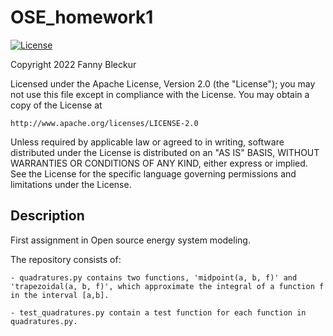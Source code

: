 # OSE_homework1

[![License](https://img.shields.io/badge/License-Apache_2.0-blue.svg)](https://opensource.org/licenses/Apache-2.0)

Copyright 2022 Fanny Bleckur

Licensed under the Apache License, Version 2.0 (the "License");
you may not use this file except in compliance with the License.
You may obtain a copy of the License at

    http://www.apache.org/licenses/LICENSE-2.0

Unless required by applicable law or agreed to in writing, software
distributed under the License is distributed on an "AS IS" BASIS,
WITHOUT WARRANTIES OR CONDITIONS OF ANY KIND, either express or implied.
See the License for the specific language governing permissions and
limitations under the License.


## Description

First assignment in Open source energy system modeling.

The repository consists of:

    - quadratures.py contains two functions, 'midpoint(a, b, f)' and 'trapezoidal(a, b, f)', which approximate the integral of a function f in the interval [a,b].
    
    - test_quadratures.py contain a test function for each function in quadratures.py.
